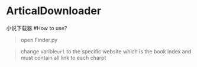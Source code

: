 # ArticalDownloader
小说下载器
#How to use?
>open Finder.py

>change varible`url` to the specific website which is the book index and must contain all link to each charpt
